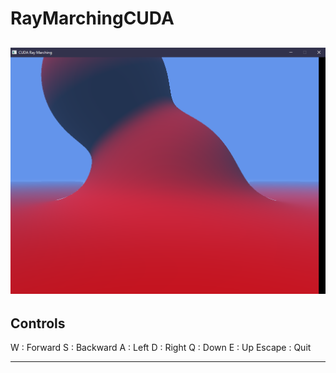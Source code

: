 # RayMarchingCUDA
![last render](https://raw.githubusercontent.com/AlanParadis/RayMarchingCUDA/master/LastRender.png)
-
## Controls

W : Forward
S : Backward
A : Left
D : Right
Q : Down
E : Up
Escape : Quit

----
